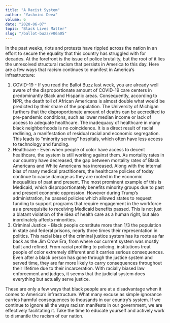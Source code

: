 ```yaml
---
title: "A Racist System"
author: "Yashvini Deva"
volume: 6
date: "2020-06-07"
topic: "Black Lives Matter"
slug: "/ballot-buzz/v06a05"
---
```


In the past weeks, riots and protests have rippled across the nation in an effort to secure the equality that this country has struggled with for decades. At the forefront is the issue of police brutality, but the root of it lies the unresolved structural racism that persists in America to this day. Here are a few ways that racism continues to manifest in America’s infrastructure:

1. COVID-19 - If you read the Ballot Buzz last week, you are already well aware of the disproportionate amount of COVID-19 care centers in predominantly Black and Hispanic areas. Consequently, according to NPR, the death toll of African Americans is almost double what would be predicted by their share of the population. The University of Michigan furthers that the disproportionate amount of deaths can be accredited to pre-pandemic conditions, such as lower median income or lack of access to adequate healthcare. The inadequacy of healthcare in many black neighborhoods is no coincidence. It is a direct result of racial redlining, a manifestation of residual racial and economic segregation. This leads to “minority serving” hospitals, which often have less access to technology and funding.
2. Healthcare - Even when people of color have access to decent healthcare, the system is still working against them. As mortality rates in our country have decreased, the gap between mortality rates of Black Americans and White Americans has increased. Along with the internal bias of many medical practitioners, the healthcare policies of today continue to cause damage as they are rooted in the economic inequalities of past and present. The most prominent example of this is Medicaid, which disproportionately benefits minority groups due to past and present economic oppression. However during Trump’s administration, he passed policies which allowed states to request funding to support programs that require engagement in the workforce as a prerequisite to receiving Medicaid benefits passed. This is not just a blatant violation of the idea of health care as a human right, but also inordinately affects minorities.
3. Criminal Justice - Black people constitute more than 1/3 the population in state and federal prisons, nearly three times their representation in politics. This racial bias of the criminal justice system has its roots as far back as the Jim Crow Era, from where our current system was mostly built and refined. From racial profiling to policing, institutions treat people of color extremely different and it carries serious consequences. Even after a black person has gone through the justice system and served time, they are far more likely to carry consequences throughout their lifetime due to their incarceration. With racially biased law enforcement and judges, it seems that the judicial system does everything but actually serve justice.

These are only a few ways that black people are at a disadvantage when it comes to America’s infrastructure. What many excuse as simple ignorance carries harmful consequences to thousands in our country’s system. If we continue to ignore all the ways racism manifests in our government, we are effectively facilitating it. Take the time to educate yourself and actively work to dismantle the racism of our nation.